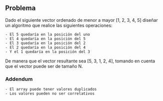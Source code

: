 ## Problema

Dado el siguiente vector ordenado de menor a mayor [1, 2, 3, 4, 5] diseñar un algoritmo que realice las siguientes operaciones:

    - El 5 quedaría en la posición del uno
    - El 4 quedaría en la posición del 5
    - El 3 quedaría en la posición del 2
    - El 2 quedaría en la posición del 4
    - Y el 1 quedaría en la posición del 3

De manera que el vector resultante sea [5, 3, 1, 2, 4], tomando en cuenta que el vector puede ser de tamaño N.

### Addendum

    - El array puede tener valores duplicados
    - Los valores pueden no ser correlativos
